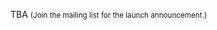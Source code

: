 TBA <small>(Join the mailing list for the launch announcement.)</small>
<!--
<hr />

<b>June</b>

<ul> <li> Day 1 - Mon, 20th of June</li>
</ul>

<div class="tickets">
<a class="buy-now" title="Buy tickets for the AI for Leadership Workshop - May 2019!"
href="">Buy Tickets!</a> 
</div>

<hr />
-->
